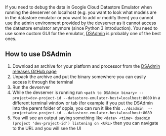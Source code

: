 If you need to debug the data in Google Cloud Datastore Emulator when running the devserver on localhost (e.g. you want to look what models are in the datastore emulator or you want to add or modify them) you cannot use the admin environment provided by the devserver as it cannot access the datastore emulator anymore (since Python 3 introduction). You need to use some custom GUI for the emulator, [DSAdmin](https://github.com/remko/dsadmin) is probably one of the best ones.

## How to use DSAdmin

1. Download an archive for your platform and processor from the [DSAdmin releases GitHub page](https://github.com/remko/dsadmin/releases)
2. Unpack the archive and put the binary somewhere you can easily access it through the terminal
3. Run the devserver
4. While the devserver is running run `<path to DSAdmin binary> --project=dev-project-id --datastore-emulator-host=localhost:8089` in a different terminal window or tab (for example if you put the DSAdmin into the parent folder of oppia, you can run it like this `../dsadmin  --project=dev-project-id --datastore-emulator-host=localhost:8089`
5. You will see an output saying something like `<date> <time> dsadmin (project 'dev-project-id') listening on <URL>` then you can navigate to the URL and you will see the UI
